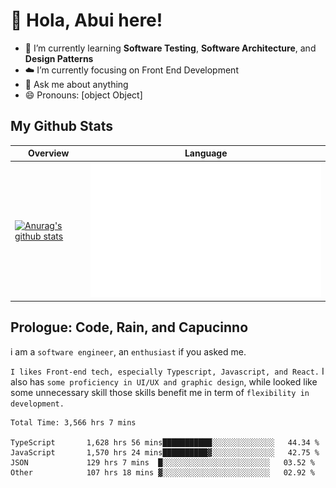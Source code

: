 # 👋 Hola, Abui here!

- 🌱 I’m currently learning **Software Testing**, **Software Architecture**, and **Design Patterns**
- ☁️ I’m currently focusing on Front End Development
- 💬 Ask me about anything
- 😄 Pronouns: [object Object]

## My Github Stats

| Overview | Language |
| --- | --- |
|[![Anurag's github stats](https://github-readme-stats.vercel.app/api?username=abui-am&count_private=true)](https://github.com/anuraghazra/github-readme-stats)|![Language](https://raw.githubusercontent.com/abui-am/stats/c6455f656dfce7acd3951e5ec5b25d72af0b2ee3/generated/languages.svg)|

## Prologue: Code, Rain, and Capucinno
i am a `software engineer`, an `enthusiast` if you asked me. 

`I likes Front-end tech, especially Typescript, Javascript, and React.` I also has `some proficiency in UI/UX and graphic design`, while looked like some unnecessary skill those skills benefit me in term of `flexibility in development.`


<!--START_SECTION:waka-->

```text
Total Time: 3,566 hrs 7 mins

TypeScript       1,628 hrs 56 mins███████████░░░░░░░░░░░░░░   44.34 %
JavaScript       1,570 hrs 24 mins██████████▓░░░░░░░░░░░░░░   42.75 %
JSON             129 hrs 7 mins  █░░░░░░░░░░░░░░░░░░░░░░░░   03.52 %
Other            107 hrs 18 mins ▓░░░░░░░░░░░░░░░░░░░░░░░░   02.92 %
```

<!--END_SECTION:waka-->
